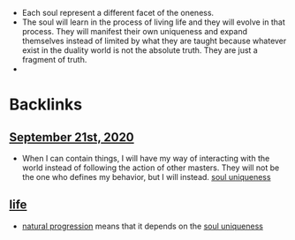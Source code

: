 - Each soul represent a different facet of the oneness.
- The soul will learn in the process of living life and they will evolve in that process. They will manifest their own uniqueness and expand themselves instead of limited by what they are taught because whatever exist in the duality world is not the absolute truth. They are just a fragment of truth.
- 

# Backlinks
## [September 21st, 2020](<September 21st, 2020.md>)
- When I can contain things, I will have my way of interacting with the world instead of following the action of other masters. They will not be the one who defines my behavior, but I will instead. [soul uniqueness](<soul uniqueness.md>)

## [life](<life.md>)
- [natural progression](<natural progression.md>) means that it depends on the [soul uniqueness](<soul uniqueness.md>)

